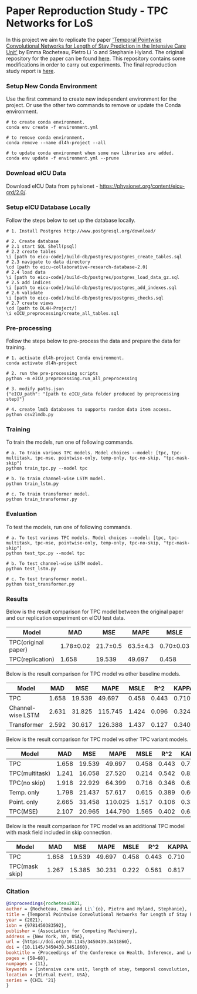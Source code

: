 # Paper Reproduction Study - TPC Networks for LoS

In this project we aim to replicate the paper ['Temporal Pointwise Convolutional Networks for Length of Stay Prediction in the Intensive Care Unit'](https://arxiv.org/pdf/2007.09483v4.pdf) by Emma Rocheteau, Pietro Li `o and
Stephanie Hyland. The original repository for the paper can be found [here](https://github.com/EmmaRocheteau/TPC-LoS-prediction). This repository contains some modifications in order to carry out experiments. The final reproduction study report is [here](https://github.com/weicheng113/DL4H-Project/blob/main/Paper%20reproduction%20study%20report.pdf).

### Setup New Conda Environment

Use the first command to create new independent environment for the project. Or use the other two commands to remove or update the Conda environment.

```shell
# to create conda environment.
conda env create -f environment.yml

# to remove conda environment.
conda remove --name dl4h-project --all

# to update conda environment when some new libraries are added.
conda env update -f environment.yml --prune
```

### Download eICU Data

Download eICU Data from pyhsionet - https://physionet.org/content/eicu-crd/2.0/. 

### Setup eICU Database Locally

Follow the steps below to set up the database locally.

```shell
# 1. Install Postgres http://www.postgresql.org/download/

# 2. Create database
# 2.1 start SQL Shell(psql)
# 2.2 create tables
\i [path to eicu-code]/build-db/postgres/postgres_create_tables.sql
# 2.3 navigate to data directory
\cd [path to eicu-collaborative-research-database-2.0]
# 2.4 load data
\i [path to eicu-code]/build-db/postgres/postgres_load_data_gz.sql
# 2.5 add indices
\i [path to eicu-code]/build-db/postgres/postgres_add_indexes.sql
# 2.6 validate
\i [path to eicu-code]/build-db/postgres/postgres_checks.sql
# 2.7 create views
\cd [path to DL4H-Project/]
\i eICU_preprocessing/create_all_tables.sql
```

### Pre-processing

Follow the steps below to pre-process the data and prepare the data for training.

```shell
# 1. activate dl4h-project Conda environment.
conda activate dl4h-project

# 2. run the pre-processing scripts
python -m eICU_preprocessing.run_all_preprocessing

# 3. modify paths.json 
{"eICU_path": "[path to eICU_data folder produced by preprocessing step]"}

# 4. create lmdb databases to supports random data item access.
python csv2lmdb.py
```

### Training

To train the models, run one of following commands.

```shell
# a. To train various TPC models. Model choices --model: [tpc, tpc-multitask, tpc-mse, pointwise-only, temp-only, tpc-no-skip, "tpc-mask-skip"]
python train_tpc.py --model tpc

# b. To train channel-wise LSTM model.
python train_lstm.py

# c. To train transformer model.
python train_transformer.py
```

### Evaluation

To test the models, run one of following commands.

```shell
# a. To test various TPC models. Model choices --model: [tpc, tpc-multitask, tpc-mse, pointwise-only, temp-only, tpc-no-skip, "tpc-mask-skip"]
python test_tpc.py --model tpc

# b. To test channel-wise LSTM model.
python test_lstm.py

# c. To test transformer model.
python test_transformer.py
```

### Results

Below is the result comparison for TPC model between the original paper and our replication experiment on eICU test data.

| **Model**           | **MAD**   | **MSE**   | **MAPE** | **MSLE**  | **R^2**   | **KAPPA** |
|---------------------|-----------|-----------|----------|-----------|-----------|-----------|
| TPC(original paper) | 1.78±0.02 |  21.7±0.5 | 63.5±4.3 | 0.70±0.03 | 0.27±0.02 | 0.58±0.01 |
| TPC(replication)    | 1.658     | 19.539    | 49.697   | 0.458     | 0.443     | 0.710     |

Below is the result comparison for TPC model vs other baseline models.

| **Model**         | **MAD** | **MSE** | **MAPE** | **MSLE** | **R^2** | **KAPPA** |
|-------------------|---------|---------|----------|----------|---------|-----------|
| TPC               | 1.658   | 19.539  | 49.697   | 0.458    | 0.443   | 0.710     |
| Channel-wise LSTM | 2.631   | 31.825  | 115.745  | 1.424    | 0.096   | 0.324     |
| Transformer       | 2.592   | 30.617  | 126.388  | 1.437    | 0.127   | 0.340     |

Below is the result comparison for TPC model vs other TPC variant models.

| **Model**          | **MAD** | **MSE** | **MAPE** | **MSLE** | **R^2** | **KAPPA** |
|--------------------|---------|---------|----------|----------|---------|-----------|
| TPC<img width=100/>| 1.658   | 19.539  | 49.697   | 0.458    | 0.443   | 0.710     |
| TPC(multitask)     | 1.241   | 16.058  | 27.520   | 0.214    | 0.542   | 0.821     |
| TPC(no skip)       | 1.918   | 22.929  | 64.399   | 0.716    | 0.346   | 0.627     |
| Temp. only         | 1.798   | 21.437  | 57.617   | 0.615    | 0.389   | 0.665     |
| Point. only        | 2.665   | 31.458  | 110.025  | 1.517    | 0.106   | 0.336     |
| TPC(MSE)           | 2.107   | 20.965  | 144.790  | 1.565    | 0.402   | 0.639     |

Below is the result comparison for TPC model vs an additional TPC model with mask field included in skip connection.

| **Model**          | **MAD** | **MSE** | **MAPE** | **MSLE** | **R^2** | **KAPPA** |
|--------------------|---------|---------|----------|----------|---------|-----------|
| TPC<img width=100/>| 1.658   | 19.539  | 49.697   | 0.458    | 0.443   | 0.710     |
| TPC(mask skip)     | 1.267   | 15.385  | 30.231   | 0.222    | 0.561   | 0.817     |

### Citation

```bibtex
@inproceedings{rocheteau2021,
author = {Rocheteau, Emma and Li\`{o}, Pietro and Hyland, Stephanie},
title = {Temporal Pointwise Convolutional Networks for Length of Stay Prediction in the Intensive Care Unit},
year = {2021},
isbn = {9781450383592},
publisher = {Association for Computing Machinery},
address = {New York, NY, USA},
url = {https://doi.org/10.1145/3450439.3451860},
doi = {10.1145/3450439.3451860},
booktitle = {Proceedings of the Conference on Health, Inference, and Learning},
pages = {58–68},
numpages = {11},
keywords = {intensive care unit, length of stay, temporal convolution, mortality, patient outcome prediction},
location = {Virtual Event, USA},
series = {CHIL '21}
}
```

